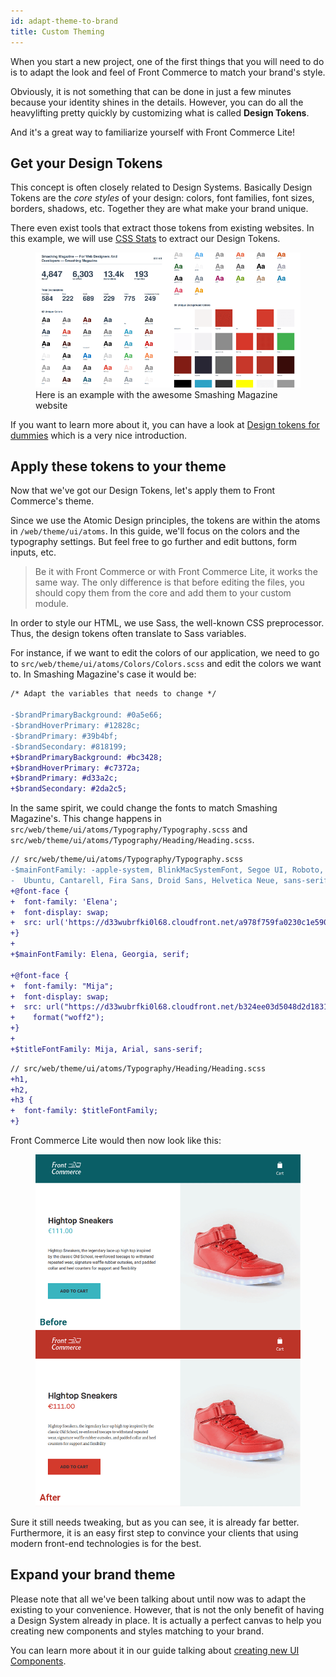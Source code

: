 ```yaml
---
id: adapt-theme-to-brand
title: Custom Theming
---
```


When you start a new project, one of the first things that you will need to do
is to adapt the look and feel of Front Commerce to match your brand's style.

Obviously, it is not something that can be done in just a few minutes because
your identity shines in the details. However, you can do all the heavylifting
pretty quickly by customizing what is called **Design Tokens**.

And it's a great way to familiarize yourself with Front Commerce Lite!

## Get your Design Tokens

This concept is often closely related to Design Systems. Basically Design Tokens
are the _core styles_ of your design: colors, font families, font sizes,
borders, shadows, etc. Together they are what make your brand unique.

There even exist tools that extract those tokens from existing websites. In this
example, we will use [CSS Stats](https://cssstats.com/) to extract our Design
Tokens.

<figure>
<img alt="CSS Stats lists all the 62 colors and 59 unique background colors of Smashing Magazine" src="/docs/assets/smashingmagazine-cssstats.png" />
<figcaption>Here is an example with the awesome Smashing Magazine website</figcaption>
</figure>

If you want to learn more about it, you can have a look at
[Design tokens for dummies](https://uxdesign.cc/design-tokens-for-dummies-8acebf010d71)
which is a very nice introduction.

## Apply these tokens to your theme

Now that we've got our Design Tokens, let's apply them to Front Commerce's
theme.

Since we use the Atomic Design principles, the tokens are within the atoms in
`/web/theme/ui/atoms`. In this guide, we'll focus on the colors and the
typography settings. But feel free to go further and edit buttons, form inputs,
etc.

> Be it with Front Commerce or with Front Commerce Lite, it works the same way.
> The only difference is that before editing the files, you should copy them
> from the core and add them to your custom module.

In order to style our HTML, we use Sass, the well-known CSS preprocessor. Thus,
the design tokens often translate to Sass variables.

For instance, if we want to edit the colors of our application, we need to go to
`src/web/theme/ui/atoms/Colors/Colors.scss` and edit the colors we want to. In
Smashing Magazine's case it would be:

```diff
/* Adapt the variables that needs to change */

-$brandPrimaryBackground: #0a5e66;
-$brandHoverPrimary: #12828c;
-$brandPrimary: #39b4bf;
-$brandSecondary: #818199;
+$brandPrimaryBackground: #bc3428;
+$brandHoverPrimary: #c7372a;
+$brandPrimary: #d33a2c;
+$brandSecondary: #2da2c5;
```

In the same spirit, we could change the fonts to match Smashing Magazine's. This
change happens in `src/web/theme/ui/atoms/Typography/Typography.scss` and
`src/web/theme/ui/atoms/Typography/Heading/Heading.scss`.

```diff
// src/web/theme/ui/atoms/Typography/Typography.scss
-$mainFontFamily: -apple-system, BlinkMacSystemFont, Segoe UI, Roboto, Oxygen,
-  Ubuntu, Cantarell, Fira Sans, Droid Sans, Helvetica Neue, sans-serif;
+@font-face {
+  font-family: 'Elena';
+  font-display: swap;
+  src: url('https://d33wubrfki0l68.cloudfront.net/a978f759fa0230c1e590d1bdb5a1c03ceb538cec/fed6b/fonts/elenawebregular/elenawebregular.woff2') format('woff2');
+}
+
+$mainFontFamily: Elena, Georgia, serif;

+@font-face {
+  font-family: "Mija";
+  font-display: swap;
+  src: url("https://d33wubrfki0l68.cloudfront.net/b324ee03d5048d2d1831100e323b0b6336ffce68/0445e/fonts/mijaregular/mija_regular-webfont.woff2")
+    format("woff2");
+}
+
+$titleFontFamily: Mija, Arial, sans-serif;
```

```diff
// src/web/theme/ui/atoms/Typography/Heading/Heading.scss
+h1,
+h2,
+h3 {
+  font-family: $titleFontFamily;
+}
```

Front Commerce Lite would then now look like this:

<figure>
<img alt="A comparison between the original FC Lite and FC Lite with Smashing Magazine's tokens" src="/docs/assets/smashingmagazine-product.png" />
</figure>

Sure it still needs tweaking, but as you can see, it is already far better.
Furthermore, it is an easy first step to convince your clients that using modern
front-end technologies is for the best.

## Expand your brand theme

Please note that all we've been talking about until now was to adapt the
existing to your convenience. However, that is not the only benefit of having a
Design System already in place. It is actually a perfect canvas to help you
creating new components and styles matching to your brand.

You can learn more about it in our guide talking about
[creating new UI Components](create-a-ui-component.md).
